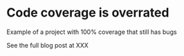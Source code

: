 # Code coverage is overrated

Example of a project with 100% coverage that still has bugs

See the full blog post at XXX
